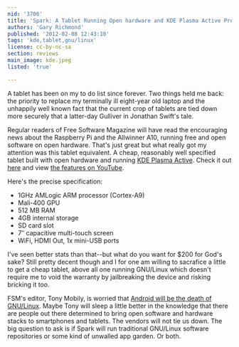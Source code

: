 ```yaml
---
nid: '3706'
title: 'Spark: A Tablet Running Open hardware and KDE Plasma Active Pre-installed'
authors: 'Gary Richmond'
published: '2012-02-08 12:43:10'
tags: 'kde,tablet,gnu/linux'
license: cc-by-nc-sa
section: reviews
main_image: kde.jpeg
listed: 'true'

---
```

A tablet has been on my to do list since forever. Two things held me back: the priority to replace my terminally ill eight-year old laptop and the unhappily well known fact that the current crop of tablets are tied down more securely that a latter-day Gulliver in Jonathan Swift's tale.

Regular readers of Free Software Magazine will have read the encouraging news about the Raspberry Pi and the Allwinner A10, running free and open software on open hardware. That's just great but what really got my attention was this tablet equivalent. A cheap, reasonably well specified tablet built with open hardware and running [KDE Plasma Active](http://community.kde.org/Plasma/Active). Check it out [here](http://plasma-active.org/) and view [the features on YouTube](http://www.youtube.com/watch?v=UPkYyDiuGyc&feature=player_embedded).

Here's the precise specification:


* 1GHz AMLogic ARM processor (Cortex-A9)
* Mali-400 GPU
* 512 MB RAM
* 4GB internal storage
* SD card slot
* 7″ capacitive multi-touch screen
* WiFi, HDMI Out, 1x mini-USB ports

I've seen better stats than that--but what do you want for $200 for God's sake? Still pretty decent though and I for one am willing to sacrafice a little to get a cheap tablet, above all one running GNU/Linux which doesn't require me to void the warranty by jailbreaking the device and risking bricking it too.  

FSM's editor, Tony Mobily, is worried that [Android will be the death of GNU/Linux](http://www.freesoftwaremagazine.com/articles/why_android_might_just_kill_Linux_quickly). Maybe Tony will sleep a little better in the knowledge that there are people out there determined to bring open software and hardware stacks to smartphones and tablets. The vendors will not tie us down. The big question to ask is if Spark will run traditional GNU/Linux software repositories or some kind of unwalled app garden. Or both.
